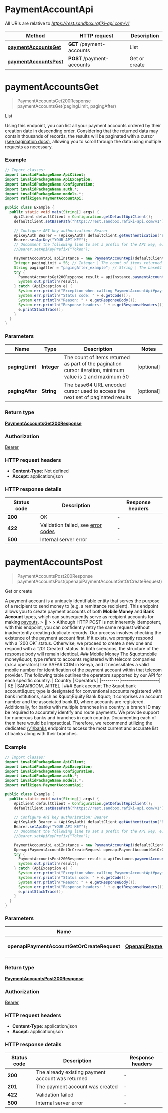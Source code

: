 # PaymentAccountApi

All URIs are relative to *https://rest.sandbox.rafiki-api.com/v1*

| Method | HTTP request | Description |
|------------- | ------------- | -------------|
| [**paymentAccountsGet**](PaymentAccountApi.md#paymentAccountsGet) | **GET** /payment-accounts | List |
| [**paymentAccountsPost**](PaymentAccountApi.md#paymentAccountsPost) | **POST** /payment-accounts | Get or create |


<a id="paymentAccountsGet"></a>
# **paymentAccountsGet**
> PaymentAccountsGet200Response paymentAccountsGet(pagingLimit, pagingAfter)

List

Using this endpoint, you can list all your payment accounts ordered by their creation date in descending order. Considering that the returned data may contain thousands of records, the results will be paginated with a cursor [(see pagination docs)](pagination), allowing you to scroll through the data using multiple requests as necessary. 

### Example
```java
// Import classes:
import invalidPackageName.ApiClient;
import invalidPackageName.ApiException;
import invalidPackageName.Configuration;
import invalidPackageName.auth.*;
import invalidPackageName.models.*;
import rafikigen.PaymentAccountApi;

public class Example {
  public static void main(String[] args) {
    ApiClient defaultClient = Configuration.getDefaultApiClient();
    defaultClient.setBasePath("https://rest.sandbox.rafiki-api.com/v1");
    
    // Configure API key authorization: Bearer
    ApiKeyAuth Bearer = (ApiKeyAuth) defaultClient.getAuthentication("Bearer");
    Bearer.setApiKey("YOUR API KEY");
    // Uncomment the following line to set a prefix for the API key, e.g. "Token" (defaults to null)
    //Bearer.setApiKeyPrefix("Token");

    PaymentAccountApi apiInstance = new PaymentAccountApi(defaultClient);
    Integer pagingLimit = 56; // Integer | The count of items returned as part of the pagination cursor iteration, minimum value is 1 and maximum 50
    String pagingAfter = "pagingAfter_example"; // String | The base64 URL encoded cursor used to access the next set of paginated results
    try {
      PaymentAccountsGet200Response result = apiInstance.paymentAccountsGet(pagingLimit, pagingAfter);
      System.out.println(result);
    } catch (ApiException e) {
      System.err.println("Exception when calling PaymentAccountApi#paymentAccountsGet");
      System.err.println("Status code: " + e.getCode());
      System.err.println("Reason: " + e.getResponseBody());
      System.err.println("Response headers: " + e.getResponseHeaders());
      e.printStackTrace();
    }
  }
}
```

### Parameters

| Name | Type | Description  | Notes |
|------------- | ------------- | ------------- | -------------|
| **pagingLimit** | **Integer**| The count of items returned as part of the pagination cursor iteration, minimum value is 1 and maximum 50 | [optional] |
| **pagingAfter** | **String**| The base64 URL encoded cursor used to access the next set of paginated results | [optional] |

### Return type

[**PaymentAccountsGet200Response**](PaymentAccountsGet200Response.md)

### Authorization

[Bearer](../README.md#Bearer)

### HTTP request headers

 - **Content-Type**: Not defined
 - **Accept**: application/json

### HTTP response details
| Status code | Description | Response headers |
|-------------|-------------|------------------|
| **200** | OK |  -  |
| **422** | Validation failed, see [error codes](error-codes#validation_failed-http-422) |  -  |
| **500** | Internal server error |  -  |

<a id="paymentAccountsPost"></a>
# **paymentAccountsPost**
> PaymentAccountsPost200Response paymentAccountsPost(openapiPaymentAccountGetOrCreateRequest)

Get or create

A payment account is a uniquely identifiable entity that serves the purpose of a recipient to send money to (e.g. a remittance recipient).  This endpoint allows you to create payment accounts of both **Mobile Money** and **Bank Account** types, which can subsequently serve as recipient accounts for making [payouts](post_payouts).  &gt; 💁 &gt; &gt; Although HTTP POST is not inherently idempotent, with this endpoint, you can confidently retry the same request without inadvertently creating duplicate records. Our process involves checking the existence of the payment account first. If it exists, we promptly respond with a &#x60;200 OK&#x60; status. Otherwise, we proceed to create a new one and respond with a &#x60;201 Created&#x60; status. In both scenarios, the structure of the response body will remain identical.  ### Mobile Money  The \&quot;mobile money\&quot; type refers to accounts registered with telecom companies (a.k.a operators) like SAFARICOM in Kenya, and it necessitates a valid mobile number for identification of the payment account within that telecom provider.  The following table outlines the operators supported by our API for each specific country.  | Country | Operators         | |---------|-------------------| | KE      | SAFARICOM, AIRTEL |  ### Bank account  The \&quot;bank account\&quot; type is designated for conventional accounts registered with bank institutions, such as \&quot;Equity Bank.\&quot; It comprises an account number and the associated bank ID, where accounts are registered. Additionally, for banks with multiple branches in a country, a branch ID may be required to accurately identify and route payments.  We provide support for numerous banks and branches in each country. Documenting each of them here would be impractical. Therefore, we recommend utilizing the dedicated [/v1/banks](get_banks) endpoint to access the most current and accurate list of banks along with their branches. 

### Example
```java
// Import classes:
import invalidPackageName.ApiClient;
import invalidPackageName.ApiException;
import invalidPackageName.Configuration;
import invalidPackageName.auth.*;
import invalidPackageName.models.*;
import rafikigen.PaymentAccountApi;

public class Example {
  public static void main(String[] args) {
    ApiClient defaultClient = Configuration.getDefaultApiClient();
    defaultClient.setBasePath("https://rest.sandbox.rafiki-api.com/v1");
    
    // Configure API key authorization: Bearer
    ApiKeyAuth Bearer = (ApiKeyAuth) defaultClient.getAuthentication("Bearer");
    Bearer.setApiKey("YOUR API KEY");
    // Uncomment the following line to set a prefix for the API key, e.g. "Token" (defaults to null)
    //Bearer.setApiKeyPrefix("Token");

    PaymentAccountApi apiInstance = new PaymentAccountApi(defaultClient);
    OpenapiPaymentAccountGetOrCreateRequest openapiPaymentAccountGetOrCreateRequest = new OpenapiPaymentAccountGetOrCreateRequest(); // OpenapiPaymentAccountGetOrCreateRequest | The payment account
    try {
      PaymentAccountsPost200Response result = apiInstance.paymentAccountsPost(openapiPaymentAccountGetOrCreateRequest);
      System.out.println(result);
    } catch (ApiException e) {
      System.err.println("Exception when calling PaymentAccountApi#paymentAccountsPost");
      System.err.println("Status code: " + e.getCode());
      System.err.println("Reason: " + e.getResponseBody());
      System.err.println("Response headers: " + e.getResponseHeaders());
      e.printStackTrace();
    }
  }
}
```

### Parameters

| Name | Type | Description  | Notes |
|------------- | ------------- | ------------- | -------------|
| **openapiPaymentAccountGetOrCreateRequest** | [**OpenapiPaymentAccountGetOrCreateRequest**](OpenapiPaymentAccountGetOrCreateRequest.md)| The payment account | |

### Return type

[**PaymentAccountsPost200Response**](PaymentAccountsPost200Response.md)

### Authorization

[Bearer](../README.md#Bearer)

### HTTP request headers

 - **Content-Type**: application/json
 - **Accept**: application/json

### HTTP response details
| Status code | Description | Response headers |
|-------------|-------------|------------------|
| **200** | The already existing payment account was returned |  -  |
| **201** | The payment account was created |  -  |
| **422** | Validation failed |  -  |
| **500** | Internal server error |  -  |

